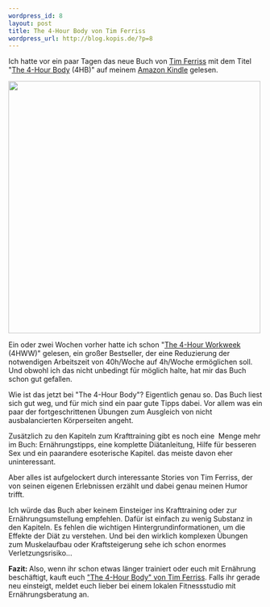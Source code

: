 ```yaml
--- 
wordpress_id: 8
layout: post
title: The 4-Hour Body von Tim Ferriss
wordpress_url: http://blog.kopis.de/?p=8
---
```

Ich hatte vor ein paar Tagen das neue Buch von <a href="http://www.fourhourworkweek.com/blog/">Tim Ferriss</a> mit dem Titel "<a href="http://www.amazon.de/4-Hour-Body-Incredible-Superhuman-Transformation/dp/030746363X/kopisde-21">The 4-Hour Body</a> (4HB)" auf meinem <a href="http://www.amazon.com/Kindle-Wireless-Reader-3G-Wifi-Graphite/dp/B002FQJT3Q/kopisde-21">Amazon Kindle</a> gelesen.

<img src="http://blog.kopis.de/wp-content/uploads/2010/12/416CwiZ96sL._SS500_.jpg.scaled500-300x300.jpg" alt="" width="500" height="500" />

Ein oder zwei Wochen vorher hatte ich schon "<a href="http://www.amazon.de/4-Hour-Workweek-Expanded-Updated-Cutting-Edge/dp/0307465357/kopisde-21">The 4-Hour Workweek</a> (4HWW)" gelesen, ein großer Bestseller, der eine Reduzierung der notwendigen Arbeitszeit von 40h/Woche auf 4h/Woche ermöglichen soll. Und obwohl ich das nicht unbedingt für möglich halte, hat mir das Buch schon gut gefallen.

Wie ist das jetzt bei "The 4-Hour Body"? Eigentlich genau so. Das Buch liest sich gut weg, und für mich sind ein paar gute Tipps dabei. Vor allem was ein paar der fortgeschrittenen Übungen zum Ausgleich von nicht ausbalancierten Körperseiten angeht.

Zusätzlich zu den Kapiteln zum Krafttraining gibt es noch eine  Menge mehr im Buch: Ernährungstipps, eine komplette Diätanleitung, Hilfe für besseren Sex und ein paarandere esoterische Kapitel. das meiste davon eher uninteressant.

Aber alles ist aufgelockert durch interessante Stories von Tim Ferriss, der von seinen eigenen Erlebnissen erzählt und dabei genau meinen Humor trifft.

Ich würde das Buch aber keinem Einsteiger ins Krafttraining oder zur Ernährungsumstellung empfehlen. Dafür ist einfach zu wenig Substanz in den Kapiteln. Es fehlen die wichtigen Hintergrundinformationen, um die Effekte der Diät zu verstehen. Und bei den wirklich komplexen Übungen zum Muskelaufbau oder Kraftsteigerung sehe ich schon enormes Verletzungsrisiko...

<strong>Fazit: </strong>Also, wenn ihr schon etwas länger trainiert oder euch mit Ernährung beschäftigt, kauft euch <a href="http://www.amazon.de/gp/product/030746363X/kopisde-21">"The 4-Hour Body" von Tim Ferriss</a>. Falls ihr gerade neu einsteigt, meldet euch lieber bei einem lokalen Fitnessstudio mit Ernährungsberatung an.
